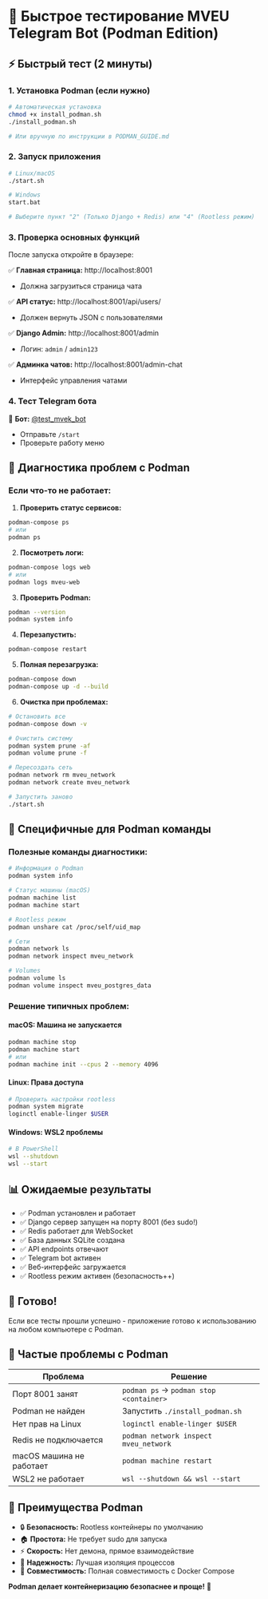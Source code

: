 # 🧪 Быстрое тестирование MVEU Telegram Bot (Podman Edition)

## ⚡ Быстрый тест (2 минуты)

### 1. Установка Podman (если нужно)
```bash
# Автоматическая установка
chmod +x install_podman.sh
./install_podman.sh

# Или вручную по инструкции в PODMAN_GUIDE.md
```

### 2. Запуск приложения
```bash
# Linux/macOS
./start.sh

# Windows
start.bat

# Выберите пункт "2" (Только Django + Redis) или "4" (Rootless режим)
```

### 3. Проверка основных функций
После запуска откройте в браузере:

✅ **Главная страница:** http://localhost:8001
- Должна загрузиться страница чата

✅ **API статус:** http://localhost:8001/api/users/
- Должен вернуть JSON с пользователями

✅ **Django Admin:** http://localhost:8001/admin
- Логин: `admin` / `admin123`

✅ **Админка чатов:** http://localhost:8001/admin-chat
- Интерфейс управления чатами

### 4. Тест Telegram бота
📱 **Бот:** [@test_mvek_bot](https://t.me/test_mvek_bot)
- Отправьте `/start`
- Проверьте работу меню

## 🔧 Диагностика проблем с Podman

### Если что-то не работает:

1. **Проверить статус сервисов:**
```bash
podman-compose ps
# или
podman ps
```

2. **Посмотреть логи:**
```bash
podman-compose logs web
# или
podman logs mveu-web
```

3. **Проверить Podman:**
```bash
podman --version
podman system info
```

4. **Перезапустить:**
```bash
podman-compose restart
```

5. **Полная перезагрузка:**
```bash
podman-compose down
podman-compose up -d --build
```

6. **Очистка при проблемах:**
```bash
# Остановить все
podman-compose down -v

# Очистить систему
podman system prune -af
podman volume prune -f

# Пересоздать сеть
podman network rm mveu_network
podman network create mveu_network

# Запустить заново
./start.sh
```

## 🐳 Специфичные для Podman команды

### Полезные команды диагностики:
```bash
# Информация о Podman
podman system info

# Статус машины (macOS)
podman machine list
podman machine start

# Rootless режим
podman unshare cat /proc/self/uid_map

# Сети
podman network ls
podman network inspect mveu_network

# Volumes
podman volume ls
podman volume inspect mveu_postgres_data
```

### Решение типичных проблем:

#### macOS: Машина не запускается
```bash
podman machine stop
podman machine start
# или
podman machine init --cpus 2 --memory 4096
```

#### Linux: Права доступа
```bash
# Проверить настройки rootless
podman system migrate
loginctl enable-linger $USER
```

#### Windows: WSL2 проблемы
```bash
# В PowerShell
wsl --shutdown
wsl --start
```

## 📊 Ожидаемые результаты

- ✅ Podman установлен и работает
- ✅ Django сервер запущен на порту 8001 (без sudo!)
- ✅ Redis работает для WebSocket
- ✅ База данных SQLite создана
- ✅ API endpoints отвечают
- ✅ Telegram bot активен
- ✅ Веб-интерфейс загружается
- ✅ Rootless режим активен (безопасность++)

## 🎯 Готово!

Если все тесты прошли успешно - приложение готово к использованию на любом компьютере с Podman.

## 🐛 Частые проблемы с Podman

| Проблема | Решение |
|----------|---------|
| Порт 8001 занят | `podman ps` → `podman stop <container>` |
| Podman не найден | Запустить `./install_podman.sh` |
| Нет прав на Linux | `loginctl enable-linger $USER` |
| Redis не подключается | `podman network inspect mveu_network` |
| macOS машина не работает | `podman machine restart` |
| WSL2 не работает | `wsl --shutdown && wsl --start` |

## 🚀 Преимущества Podman

- 🔒 **Безопасность:** Rootless контейнеры по умолчанию
- 🏠 **Простота:** Не требует sudo для запуска
- ⚡ **Скорость:** Нет демона, прямое взаимодействие
- 🎯 **Надежность:** Лучшая изоляция процессов
- 🔧 **Совместимость:** Полная совместимость с Docker Compose

**Podman делает контейнеризацию безопаснее и проще!** 🐳